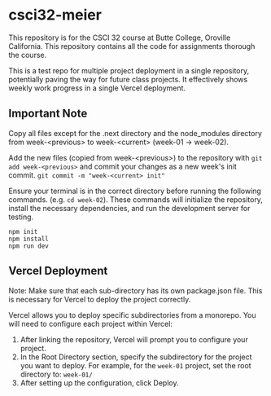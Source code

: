 # csci32-meier

This repository is for the CSCI 32 course at Butte College, Oroville California. This repository contains all the code for assignments thorough the course.

This is a test repo for multiple project deployment in a single repository, potentially paving the way for future class projects. It effectively shows weekly work progress in a single Vercel deployment.

## Important Note

Copy all files except for the .next directory and the node_modules directory from week-\<previous> to week-\<current> (week-01 -> week-02).

Add the new files (copied from week-\<previous>) to the repository with `git add week-<previous>` and commit your changes as a new week's init commit. `git commit -m "week-<current> init"`

Ensure your terminal is in the correct directory before running the following commands. (e.g. `cd week-02`). These commands will initialize the repository, install the necessary dependencies, and run the development server for testing.

```node
npm init
npm install
npm run dev
```

## Vercel Deployment

Note: Make sure that each sub-directory has its own package.json file. This is necessary for Vercel to deploy the project correctly.

Vercel allows you to deploy specific subdirectories from a monorepo. You will need to configure each project within Vercel:

1. After linking the repository, Vercel will prompt you to configure your project.
2. In the Root Directory section, specify the subdirectory for the project you want to deploy. For example, for the `week-01` project, set the root directory to: `week-01/`
3. After setting up the configuration, click Deploy.
